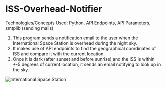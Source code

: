 # ISS-Overhead-Notifier

Technologies/Concepts Used: Python, API Endpoints, API Parameters, smtplib (sending mails)

1. This program sends a notification email to the user when the International Space Station is overhead during the night sky.
2. It makes use of API endpoints to find the geographical coordinates of ISS and compare it with the current location.
3. Once it is dark (after sunset and before sunrise) and the ISS is within +-5 degrees of current location, it sends an email notifying to look up in the sky.


![International Space Station](https://user-images.githubusercontent.com/88761228/211168492-7c26a611-7eed-4dae-986d-2535c35c4aba.jpg)
